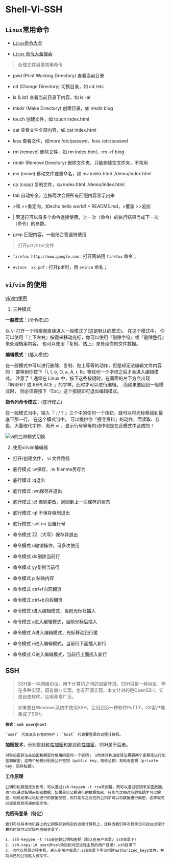 # Shell-Vi-SSH

## `Linux`常用命令

- [`Linux`命令大全](http://code.ziqiangxuetang.com/linux/linux-command-manual.html)

- [`Linux` 命令大全搜索](http://man.linuxde.net/)

> 处理文件目录常用命令


  - pwd (Print Working Di-ectory) 查看当前目录

  - cd (Change Directory) 切换目录，如 cd /etc

  - ls (List) 查看当前目录下内容，如 ls -al

  - mkdir (Make Directory) 创建目录，如 mkdir blog

  - touch 创建文件，如 touch index.html

  - cat 查看文件全部内容，如 cat index.html

  - less 查看文件，如more /etc/passwd、less /etc/passwd

  - rm (remove) 删除文件，如 rm index.html、rm -rf  blog

  - rmdir (Remove Directory) 删除文件夹，只能删除空文件夹，不常用

  - mv (move) 移动文件或重命名，如 mv index.html ./demo/index.html

  - cp (copy) 复制文件，cp index.html ./demo/index.html

  - tab 自动补全，连按两次会将所有匹配内容显示出来

  - \>和 >>重定向，如echo hello world! > README.md，>覆盖 >>追加

  - | 管道符可以将多个命令连接使用，上一次（命令）的执行结果当成下一次（命令）的参数。

  - grep 匹配内容，一般结合管道符使用


> 打开`pdf/html`文件

  - `firefox http://www.google.com` : 打开网站用 `firefox` 命令；
  
  - `evince  xx.pdf` : 打开pdf时，用 `evince` 命名；


## `vi`/`vim` 的使用

[vi/vim使用](http://code.ziqiangxuetang.com/linux/linux-vim.html)

1. 三种模式

  **一般模式**：(命令模式)

  以 vi 打开一个档案就直接进入一般模式了(这是默认的模式)。
  在这个模式中， 你可以使用『上下左右』按键来移动光标，你可以使用『删除字符』或『删除整行』来处理档案内容， 也可以使用『复制、贴上』来处理你的文件数据。

  **编辑模式**：(插入模式)

  在一般模式中可以进行删除、复制、贴上等等的动作，但是却无法编辑文件内容的！ 
  要等到你按下『i, I, o, O, a, A, r, R』等任何一个字母之后才会进入编辑模式。
  注意了！通常在 Linux 中，按下这些按键时，在画面的左下方会出现『INSERT 或 REPLACE 』的字样，此时才可以进行编辑。.
  而如果要回到一般模式时， 则必须要按下『Esc』这个按键即可退出编辑模式。

  **指令列命令模式**：(底行模式)

  在一般模式当中，输入『 : / ? 』三个中的任何一个按钮，就可以将光标移动到最底下那一行。
  在这个模式当中， 可以提供你『搜寻资料』的动作，而读取、存盘、大量取代字符、离开 vi 、显示行号等等的动作则是在此模式中达成的！

  ![vi的三种模式切换](../images/vim_model.png)

2. 使用vi/vim编辑器

  - 打开/创建文件， vi 文件路径

  - 底行模式 :w保存，:w filenme另存为

  - 底行模式 :q退出

  - 底行模式 :wq保存并退出

  - 底行模式 :e! 撤销更改，返回到上一次保存的状态

  - 底行模式 :q! 不保存强制退出

  - 底行模式 :set nu 设置行号

  - 命令模式 ZZ（大写）保存并退出

  - 命令模式 u辙销操作，可多次使用

  - 命令模式 dd删除当前行

  - 命令模式 yy复制当前行

  - 命令模式 p 粘贴内容

  - 命令模式 ctrl+f向前翻页

  - 命令模式 ctrl+b向后翻页

  - 命令模式 i进入编辑模式，当前光标处插入

  - 命令模式 a进入编辑模式，当前光标后插入

  - 命令模式 A进入编辑模式，光标移动到行尾

  - 命令模式 o进入编辑模式，当前行下面插入新行

  - 命令模式 O进入编辑模式，当前行上面插入新行


## SSH

  > SSH是一种网络协议，用于计算机之间的加密登录。SSH只是一种协议，存在多种实现，既有商业实现，也有开源实现。本文针对的是OpenSSH，它是自由软件，应用非常广泛。

  > 如果要在Windows系统中使用SSH，会用到另一种软件PuTTY，Git客户端集成了SSH。

  **`格式：ssh user@host`**   

    `user` 代表真实存在的用户； `host` 代表要登录的远程计算机。
  
  **加密技术**，分别是<u>对称性加密</u>和<u>非对称性加密</u>，SSH属于后者。

    对称加密算法在加密和解密时使用的是同一个密钥； s而非对称加密算法需要两个密钥来进行加密和解密，这两个秘钥分别是公开密钥（public key，简称公钥）和私有密钥（private key，简称私钥）。

  **工作原理**
    
    公钥和私钥是成对出现，可以通过ssh-keygen -t rsa来创建，既可以通过密钥来加密数据，也可以通过私钥来加密数据，如果是以公钥进行的数据加密，只能与之相对应的私钥才可以解密，相反如果以私钥进行的数据加密，则只能与之对应的公钥才可以将数据进行解密，这样就可以提高信息传递的安全性。

  **免密码登录（待定）**
    
    我们可以将本地机器上的公钥保存到特定的远程计算机上，这样当我们再次登录访问这台远程计算机时就可以实现免密码登录了。

    1. ssh-keygen -t rsa会创建公钥和密钥（默认在用户目录/.ssh目录下）
    2. ssh-copy-id user@host添加到对应远程主机的用户目录/.ssh目录下
    3. 也可以登录远程主机，进入到用户目录/.ssh目录下手动创建authorized_keys文件，并将自已的公钥粘入该文件。
